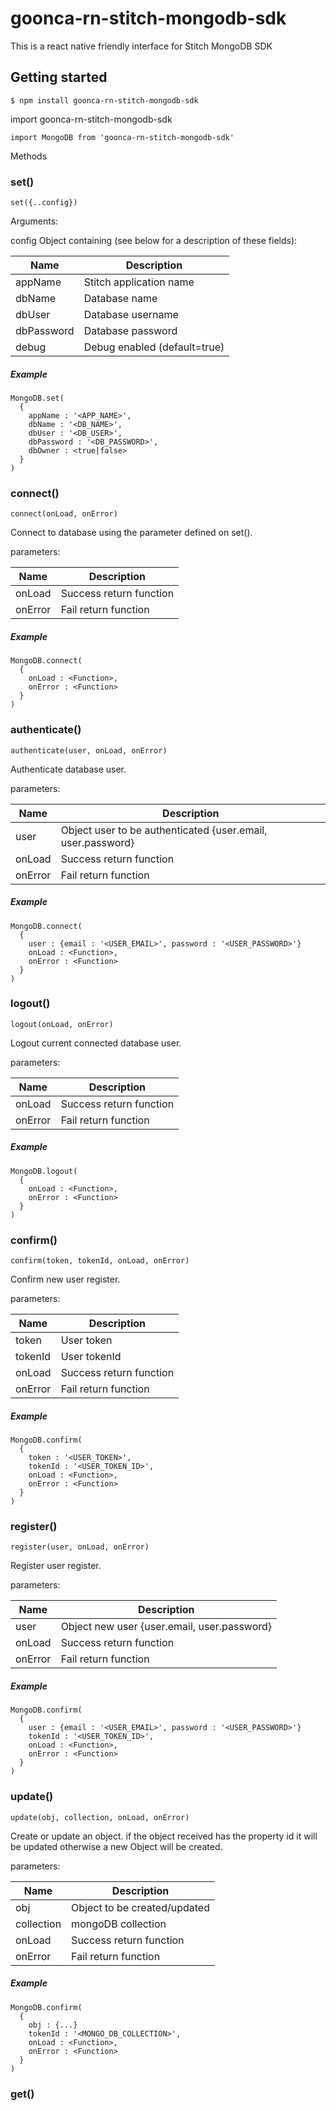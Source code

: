 # goonca-rn-stitch-mongodb-sdk

This is a react native friendly interface for Stitch MongoDB SDK

## Getting started
```
$ npm install goonca-rn-stitch-mongodb-sdk
```
import goonca-rn-stitch-mongodb-sdk
```
import MongoDB from 'goonca-rn-stitch-mongodb-sdk'
```

Methods

### set()
```
set({..config})
```
Arguments:

config <Object>
Object containing (see below for a description of these fields):

|Name  |Description  |
|--|--|
|appName  | Stitch application name |
|dbName  | Database name |
|dbUser  | Database username |
|dbPassword  | Database password |
|debug  | Debug enabled (default=true) |


##### Example
```
MongoDB.set(
  {
    appName : '<APP_NAME>',
    dbName : '<DB_NAME>',
    dbUser : '<DB_USER>',
    dbPassword : '<DB_PASSWORD>',
    dbOwner : <true|false>
  }
)
```

### connect()
```
connect(onLoad, onError)
```
Connect to database using the parameter defined on set().

parameters:

|Name  |Description  |
|--|--|
|onLoad  | Success return function |
|onError  | Fail return function |


##### Example
```
MongoDB.connect(
  {
    onLoad : <Function>,
    onError : <Function>
  }
)
```

### authenticate()
```
authenticate(user, onLoad, onError)
```
Authenticate database user.

parameters:

|Name  |Description  |
|--|--|
|user  | Object user to be authenticated {user.email, user.password} |
|onLoad  | Success return function |
|onError  | Fail return function |


##### Example
```
MongoDB.connect(
  {
    user : {email : '<USER_EMAIL>', password : '<USER_PASSWORD>'}
    onLoad : <Function>,
    onError : <Function>
  }
)
```

### logout()
```
logout(onLoad, onError)
```
Logout current connected database user.

parameters:

|Name  |Description  |
|--|--|
|onLoad  | Success return function |
|onError  | Fail return function |


##### Example
```
MongoDB.logout(
  {
    onLoad : <Function>,
    onError : <Function>
  }
)
```

### confirm()
```
confirm(token, tokenId, onLoad, onError)
```
Confirm new user register.

parameters:

|Name  |Description  |
|--|--|
|token  | User token |
|tokenId  | User tokenId |
|onLoad  | Success return function |
|onError  | Fail return function |


##### Example
```
MongoDB.confirm(
  {
    token : '<USER_TOKEN>',
    tokenId : '<USER_TOKEN_ID>',
    onLoad : <Function>,
    onError : <Function>
  }
)
```

### register()
```
register(user, onLoad, onError)
```
Register user register.

parameters:

|Name  |Description  |
|--|--|
|user  | Object new user {user.email, user.password} |
|onLoad  | Success return function |
|onError  | Fail return function |


##### Example
```
MongoDB.confirm(
  {
    user : {email : '<USER_EMAIL>', password : '<USER_PASSWORD>'}
    tokenId : '<USER_TOKEN_ID>',
    onLoad : <Function>,
    onError : <Function>
  }
)
```

### update()
```
update(obj, collection, onLoad, onError)
```
Create or update an object.
if the object received has the property id it will be updated
otherwise a new Object will be created.

parameters:

|Name  |Description  |
|--|--|
|obj  | Object to be created/updated |
|collection  | mongoDB collection |
|onLoad  | Success return function |
|onError  | Fail return function |


##### Example
```
MongoDB.confirm(
  {
    obj : {...}
    tokenId : '<MONGO_DB_COLLECTION>',
    onLoad : <Function>,
    onError : <Function>
  }
)
```

### get()